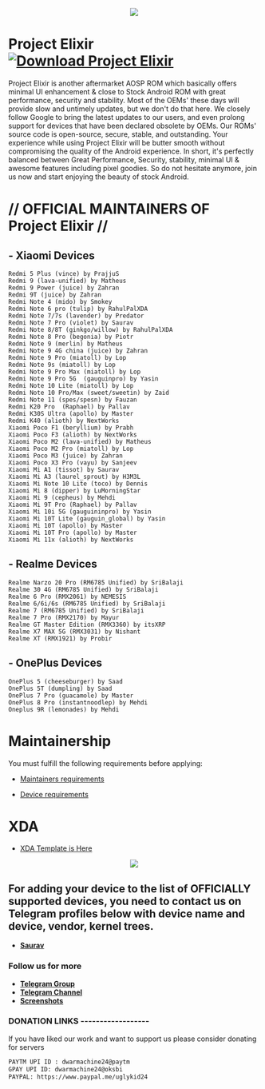 <p align="center">
  <img src="https://i.imgur.com/snHlKrS.jpg" />
</p>


# Project Elixir [![Download Project Elixir](https://img.shields.io/sourceforge/dt/project-elixir.svg)](https://sourceforge.net/projects/project-elixir/files/twelve/)

Project Elixir is another aftermarket AOSP ROM which basically offers minimal UI enhancement & close to Stock Android ROM with great performance, security and stability. Most of the OEMs' these days will provide slow and untimely updates, but we don't do that here. We closely follow Google to bring the latest updates to our users, and even prolong support for devices that have been declared obsolete by OEMs. Our ROMs' source code is open-source, secure, stable, and outstanding. Your experience while using Project Elixir will be butter smooth without compromising the quality of the Android experience. In short, it's perfectly balanced between Great Performance, Security, stability, minimal UI & awesome features including pixel goodies. So do not hesitate anymore, join us now and start enjoying the beauty of stock Android. 

# // OFFICIAL MAINTAINERS OF Project Elixir //
<!--START_SECTION:devices-->
## - Xiaomi Devices
```
Redmi 5 Plus (vince) by PrajjuS
Redmi 9 (lava-unified) by Matheus
Redmi 9 Power (juice) by Zahran
Redmi 9T (juice) by Zahran
Redmi Note 4 (mido) by Smokey
Redmi Note 6 pro (tulip) by RahulPalXDA
Redmi Note 7/7s (lavender) by Predator
Redmi Note 7 Pro (violet) by Saurav
Redmi Note 8/8T (ginkgo/willow) by RahulPalXDA
Redmi Note 8 Pro (begonia) by Piotr
Redmi Note 9 (merlin) by Matheus 
Redmi Note 9 4G china (juice) by Zahran
Redmi Note 9 Pro (miatoll) by Lop
Redmi Note 9s (miatoll) by Lop
Redmi Note 9 Pro Max (miatoll) by Lop
Redmi Note 9 Pro 5G  (gauguinpro) by Yasin 
Redmi Note 10 Lite (miatoll) by Lop
Redmi Note 10 Pro/Max (sweet/sweetin) by Zaid
Redmi Note 11 (spes/spesn) by Fauzan
Redmi K20 Pro  (Raphael) by Pallav
Redmi K30S Ultra (apollo) by Master
Redmi K40 (alioth) by NextWorks
Xiaomi Poco F1 (beryllium) by Prabh
Xiaomi Poco F3 (alioth) by NextWorks
Xiaomi Poco M2 (lava-unified) by Matheus 
Xiaomi Poco M2 Pro (miatoll) by Lop
Xiaomi Poco M3 (juice) by Zahran
Xiaomi Poco X3 Pro (vayu) by Sanjeev
Xiaomi Mi A1 (tissot) by Saurav
Xiaomi Mi A3 (laurel_sprout) by H3M3L
Xiaomi Mi Note 10 Lite (toco) by Dennis
Xiaomi Mi 8 (dipper) by LuMorningStar
Xiaomi Mi 9 (cepheus) by Mehdi
Xiaomi Mi 9T Pro (Raphael) by Pallav 
Xiaomi Mi 10i 5G (gauguininpro) by Yasin 
Xiaomi Mi 10T Lite (gauguin_global) by Yasin
Xiaomi Mi 10T (apollo) by Master
Xiaomi Mi 10T Pro (apollo) by Master
Xiaomi Mi 11x (alioth) by NextWorks
```

## - Realme Devices
```
Realme Narzo 20 Pro (RM6785 Unified) by SriBalaji
Realme 30 4G (RM6785 Unified) by SriBalaji
Realme 6 Pro (RMX2061) by NEMESIS
Realme 6/6i/6s (RM6785 Unified) by SriBalaji
Realme 7 (RM6785 Unified) by SriBalaji
Realme 7 Pro (RMX2170) by Mayur
Realme GT Master Edition (RMX3360) by itsXRP
Realme X7 MAX 5G (RMX3031) by Nishant
Realme XT (RMX1921) by Probir
```

## - OnePlus Devices
```
OnePlus 5 (cheeseburger) by Saad
OnePlus 5T (dumpling) by Saad
OnePlus 7 Pro (guacamole) by Master
OnePlus 8 Pro (instantnoodlep) by Mehdi
Oneplus 9R (lemonades) by Mehdi
```
<!--END_SECTION:devices-->

# Maintainership 

You must fulfill the following requirements before applying:

- [Maintainers requirements](https://github.com/Project-Elixir/docs/blob/master/maintainers_requirements.md)

- [Device requirements](https://github.com/Project-Elixir/docs/blob/master/device_requirements.md)

# XDA 

- [XDA Template is Here](https://github.com/Project-Elixir/docs/blob/master/xda_template.txt)


<p align="center">
  <img src="https://i.imgur.com/vDVCAR5.jpg" />
</p>


## For adding your device to the list of OFFICIALLY supported devices, you need to contact us on Telegram profiles below with device name and device, vendor, kernel trees.

* [**Saurav**](https://t.me/ugly_kid_af) 

### Follow  us for more
 * [**Telegram Group**](https://t.me/Elixir_Discussion)
 * [**Telegram Channel**](https://t.me/Elixir_Updates)
 * [**Screenshots**](https://t.me/Elixir_ss)

### DONATION LINKS ------------------

If you have liked our work and want to support us please consider donating for servers

```bash
PAYTM UPI ID : dwarmachine24@paytm
GPAY UPI ID: dwarmachine24@oksbi
PAYPAL: https://www.paypal.me/uglykid24
```
